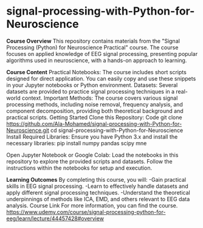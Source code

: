 # signal-processing-with-Python-for-Neuroscience
**Course Overview**
This repository contains materials from the "Signal Processing (Python) for Neuroscience Practical" course. The course focuses on applied knowledge of EEG signal processing, presenting popular algorithms used in neuroscience, with a hands-on approach to learning.

**Course Content**
Practical Notebooks: The course includes short scripts designed for direct application. You can easily copy and use these snippets in your Jupyter notebooks or Python environment.
Datasets: Several datasets are provided to practice signal processing techniques in a real-world context.
Important Methods: The course covers various signal processing methods, including noise removal, frequency analysis, and component decomposition, providing both theoretical background and practical scripts.
Getting Started
Clone this Repository:
Code
git clone https://github.com/Ala-Mohamed/signal-processing-with-Python-for-Neuroscience.git
cd signal-processing-with-Python-for-Neuroscience
Install Required Libraries: Ensure you have Python 3.x and install the necessary libraries:
  pip install numpy pandas scipy mne
  
Open Jupyter Notebook or Google Colab: Load the notebooks in this repository to explore the provided scripts and datasets. Follow the instructions within the notebooks for setup and execution.

**Learning Outcomes**
By completing this course, you will:
-Gain practical skills in EEG signal processing.
-Learn to effectively handle datasets and apply different signal processing techniques.
-Understand the theoretical underpinnings of methods like ICA, EMD, and others relevant to EEG data analysis.
Course Link
For more information, you can find the course. https://www.udemy.com/course/signal-processing-python-for-eeg/learn/lecture/44457428#overview
